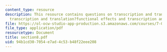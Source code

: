 ```yaml
---
content_type: resource
description: This resource contains questions on transcription and translation?practice,
  transcription and translation?functional effects and transcription and translation?conclusions.
file: https://ol-ocw-studio-app-production.s3.amazonaws.com/courses/7-014-introductory-biology-spring-2005/94b1cd307054e7ad4c53b48f22eee208_section8.pdf
file_type: application/pdf
resourcetype: Document
title: section8.pdf
uid: 94b1cd30-7054-e7ad-4c53-b48f22eee208
---
```

